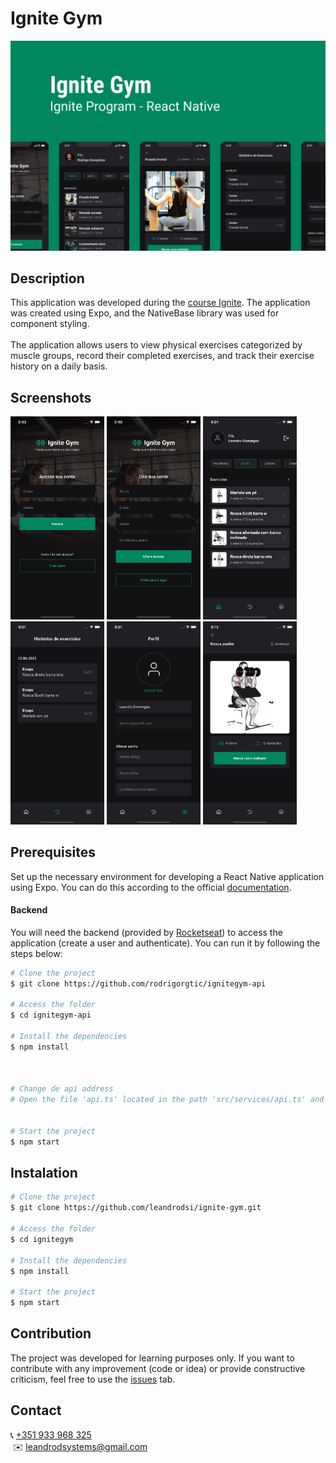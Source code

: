 # **Ignite Gym**

![Logo do Aplicativo](md-assets/ignite-gym-banner.jpg)

## **Description**

This application was developed during the [course Ignite](https://www.rocketseat.com.br/ignite).
The application was created using Expo, and the NativeBase library was used for component styling. <br /><br />
The application allows users to view physical exercises categorized by muscle groups, record their completed exercises, and track their exercise history on a daily basis.<br />

## **Screenshots**

<img src="./md-assets/sign-in.png" width="150" />
<img src="./md-assets/sign-up.png" width="150" />
<img src="./md-assets/home.png" width="150" />
<img src="./md-assets/history.png" width="150" />
<img src="./md-assets/profile.png" width="150" />
<img src="./md-assets/exercise.png" width="150" />

## **Prerequisites**

Set up the necessary environment for developing a React Native application using Expo. You can do this according to the official [documentation](https://reactnative.dev/docs/environment-setup?guide=quickstart).

#### **Backend**

You will need the backend (provided by [Rocketseat](https://www.rocketseat.com.br/)) to access the application (create a user and authenticate). You can run it by following the steps below:

```bash
# Clone the project
$ git clone https://github.com/rodrigorgtic/ignitegym-api

# Access the folder
$ cd ignitegym-api

# Install the dependencies
$ npm install



# Change de api address
# Open the file 'api.ts' located in the path 'src/services/api.ts' and change the 'baseURL' to your local ip address.


# Start the project
$ npm start
```

## **Instalation**

```bash
# Clone the project
$ git clone https://github.com/leandrodsi/ignite-gym.git

# Access the folder
$ cd ignitegym

# Install the dependencies
$ npm install

# Start the project
$ npm start

```

## **Contribution**

The project was developed for learning purposes only. If you want to contribute with any improvement (code or idea) or provide constructive criticism, feel free to use the [issues](https://github.com/leandrodsi/ignite-gym/issues) tab.

## **Contact**

📞 <a href="tel:+351933968325">+351 933 968 325</a> <br />
 ✉️ <a href="mailto:leandrodsystems@gmail.com">leandrodsystems@gmail.com</a>
